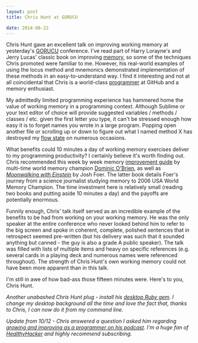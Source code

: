 ```yaml
---
layout: post
title: Chris Hunt at GORUCU

date: 2014-06-22
---
```


Chris Hunt gave an excellent talk on improving working memory at yesterday's [GORUCU](http://goruco.com/) conference. I've read part of Harry Lorayne's and Jerry Lucas' classic book on improving [memory](http://www.amazon.com/The-Memory-Book-Classic-Improving/dp/0345337581), so some of the techniques Chris promoted were familiar to me. However, his real-world examples of using the locus method and mnemonics demonstrated implementation of these methods in an easy-to-understand way. I find it interesting and not at all coincidental that Chris is a world-class [programmer](https://github.com/chrishunt) at GitHub and a memory enthusiast.

My admittedly limited programming experience has hammered home the value of working memory in a programming context. Although Sublime or your text editor of choice will provide suggested variables / methods / classes / etc. given the first letter you type, it can't be stressed enough how easy it is to forget names you wrote in a large program. Popping open another file or scrolling up or down to figure out what I named method X has destroyed my <a href="http://en.wikipedia.org/wiki/Flow_(psychology)" target="_blank">flow state</a> on numerous occasions. 

What benefits could 10 minutes a day of working memory exercises deliver to my programming productivity? I certainly believe it's worth finding out. Chris recommended this week by week memory [improvement guide](http://www.amazon.com/How-Develop-Brilliant-Memory-Week/dp/1780287909) by multi-time world memory champion [Dominic O'Brien](http://en.wikipedia.org/wiki/Dominic_O'Brien), as well as <i>[Moonwalking with Einstein](http://www.amazon.com/Moonwalking-Einstein-Science-Remembering-Everything/dp/0143120530)</i> by Josh Foer. The latter book details Foer's journey from a science journalist studying memory to 2006 USA World Memory Champion. The time investment here is relatively small (reading two books and putting aside 10 minutes a day) and the payoffs are potentially enormous.  

Funnily enough, Chris' talk itself served as an incredible example of the benefits to be had from working on your working memory. He was the only speaker at the entire conference who never looked behind him to refer to the big screen and spoke in coherent, complete, polished sentences that in retrospect seemed pre-written (but his delivery was such that it sounded anything but canned - the guy is also a grade A public speaker). The talk was filled with lists of multiple items and heavy on specific references (e.g. several cards in a playing deck and numerous names were referenced throughout). The strength of Chris Hunt's own working memory could not have been more apparent than in this talk.  

I'm still in awe of how bad-ass those fifteen minutes were. Here's to you, Chris Hunt. 

<i>Another unabashed Chris Hunt plug - install his [desktop Ruby gem](https://github.com/chrishunt/desktop). I change my desktop background all the time and love the fact that, thanks to Chris, I can now do it from my command line.</i>

<i>Update from 10/12 - Chris answered a question I asked him regarding [growing and improving as a programmer on his podcast](http://www.healthyhacker.com/2014/10/06/growing-as-a-programmer/). I'm a huge fan of [HealthyHacker](http://www.healthyhacker.com/) and highly recommend subscribing.</i>

